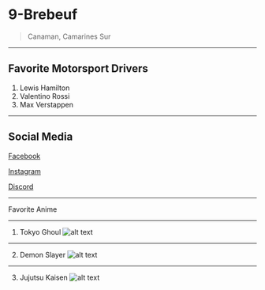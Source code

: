 # 9-Brebeuf
> Canaman, Camarines Sur
- - -
Favorite Motorsport Drivers
---
1. Lewis Hamilton
2. Valentino Rossi
3. Max Verstappen
- - -
Social Media
---
[Facebook](https://www.facebook.com/jadenmischacarlo.matias.79)

[Instagram](https://www.instagram.com/71_1.11?igsh=MTh2ZWF5MDZsY3VqMA==)

[Discord](ihateyou10)
- - -
Favorite Anime

---
1. Tokyo Ghoul 
![alt text](https://m.media-amazon.com/images/M/MV5BYmU0ODU1MzItYzA4Yi00NjI1LWIxNWQtYmRiMTkxNGQ2Mjk1XkEyXkFqcGc@._V1_.jpg "Tokyo Ghoul")

---
2. Demon Slayer
 ![alt text](https://imgsrv.crunchyroll.com/cdn-cgi/image/fit=contain,format=auto,quality=85,width=480,height=720/catalog/crunchyroll/765ee047befcfb677d169f5de4c82d5c.jpg "Demon Slayer")

---
3. Jujutsu Kaisen
![alt text](https://mangajjk.com/wp-content/uploads/2024/05/Jujutsu-Kaisen-Wallpaper-Smartphone-1.webp "Jujutsu Kaisen")
